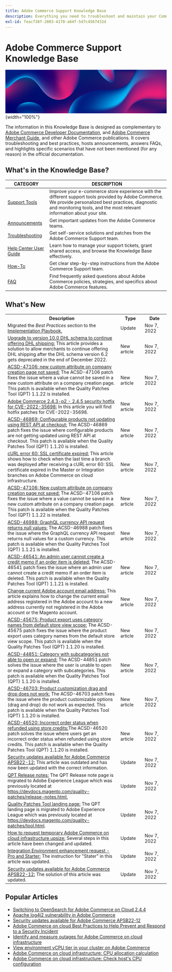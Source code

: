```yaml
---
title: Adobe Commerce Support Knowledge Base
description: Everything you need to troubleshoot and maintain your Commerce store.
exl-id: feacf38f-2803-4170-a64f-5d7c4567432d
---
```

# Adobe Commerce Support Knowledge Base

![Knowledge Base homepage](../help/assets/knowledge-base-home-page-cover.jpg){width="100%"}

The information in this Knowledge Base is designed as complementary to [Adobe Commerce Developer Documentation](https://developer.adobe.com/commerce/docs), and [Adobe Commerce Merchant Guide](https://experienceleague.adobe.com/docs/commerce-admin/user-guides/home.html), and other Adobe Commerce publications. It covers troubleshooting and best practices, hosts announcements, answers FAQs, and highlights specific scenarios that have not been mentioned (for any reason) in the official documentation.

## What's in the Knowledge Base?

| CATEGORY | DESCRIPTION | 
| --- | --- |
| [Support Tools](/help/support-tools/overview.md) | Improve your e-commerce store experience with the different support tools provided by Adobe Commerce. We provide personalized best practices, diagnostic and monitoring tools, and the most relevant information about your site. |
| [Announcements](/help/announcements/overview.md) | Get important updates from the Adobe Commerce teams. |
| [Troubleshooting](/help/troubleshooting/overview.md) | Get self-service solutions and patches from the Adobe Commerce Support team. |
| [Help Center User Guide](/help/help-center-guide/help-center/magento-help-center-user-guide.md) | Learn how to manage your support tickets, grant shared access, and browse the Knowledge Base effectively. |
| [How-To](/help/how-to/overview.md) | Get clear step-by-step instructions from the Adobe Commerce Support team. |
| [FAQ](/help/faq/overview.md) | Find frequently asked questions about Adobe Commerce policies, strategies, and specifics about Adobe Commerce features. | 

## What's New

<table style="width:100%">
  <tr>
    <th style="width:70%">Description</th>
    <th style="width:15%">Type</th>
    <th style="width:15%">Date</th>
  </tr>

 <tr>
   <td>
    Migrated the <em>Best Practices</em> section to the <a href="https://experienceleague.adobe.com/docs/commerce-operations/implementation-playbook/best-practices/phases.html">Implementation Playbook.</a>
    </td>
    <td> Update</td>
    <td>Nov 7, 2022</td>
  </tr>

  <tr>
    <td>
    <a href="https://experienceleague.adobe.com/docs/commerce-knowledge-base/kb/troubleshooting/known-issues-patches-attached/0-day-vulnerability-patch.html?lang=en"> Upgrade to version 10.0 DHL schema to continue offering DHL shipping:</a> This article provides a solution to allow merchants to continue offering DHL shipping after the DHL schema version 6.2 gets deprecated in the end of December 2022.
    </td>
    <td>New article</td>
    <td> Nov 7, 2022</td>
  </tr>

  <tr>
    <td>
    <a href="https://experienceleague.adobe.com/docs/commerce-knowledge-base/kb/support-tools/patches/acsd-47106-new-custom-attribute-on-company-creation-page-not-saved.html?lang=en">ACSD-47106: new custom attribute on company creation page not saved:</a> The ACSD-47106 patch fixes the issue where a value cannot be saved in a new custom attribute on a company creation page. This patch is available when the Quality Patches Tool (QPT) 1.1.22 is installed.
    <td>New article</td>
    <td>Nov 7, 2022</td>
  </tr>

  <tr>
    <td>
    <a href="https://experienceleague.adobe.com/docs/commerce-knowledge-base/kb/troubleshooting/known-issues-patches-attached/adobe-commerce-2.4.3-p2-2.4.5-security-hotfix-for-cve-2022-35698.html?lang=en">Adobe Commerce 2.4.3-p2 - 2.4.5 security hotfix for CVE-2022-35698:</a> In this article you will find hotfix patches for CVE-2022-35698.
    </td>
    <td>New article</td>
    <td>Nov 7, 2022</td>
  </tr>

  <tr>
    <td>
    <a href="https://experienceleague.adobe.com/docs/commerce-knowledge-base/kb/support-tools/patches/acsd-46869-configurable-products-not-updating-using-rest-api.html?lang=en">ACSD-46869: Configurable products not updating using REST API at checkout:</a> The ACSD-46869 patch fixes the issue where configurable products are not getting updated using REST API at checkout. This patch is available when the Quality Patches Tool (QPT) 1.1.20 is installed.
    </td>
    <td>New article</td>
    <td> Nov 7, 2022</td>
  </tr>

  <tr>
    <td>
    <a href="https://experienceleague.adobe.com/docs/commerce-knowledge-base/kb/troubleshooting/miscellaneous/curl-error-60-ssl-certificate-expired.html">cURL error 60: SSL certificate expired:</a> This article shows how to check when the last time a branch was deployed after receiving a cURL error 60: SSL certificate expired in the Master or Integration branches on Adobe Commerce on cloud infrastructure.
    </td>
    <td>New article</td>
    <td>Nov 7, 2022</td>
  </tr>

  <tr>
    <td>
    <a href="https://experienceleague.adobe.com/docs/commerce-knowledge-base/kb/support-tools/patches/acsd-47106-new-custom-attribute-on-company-creation-page-not-saved.html?lang=en">ACSD-47106: New custom attribute on company creation page not saved:</a> The ACSD-47106 patch fixes the issue where a value cannot be saved in a new custom attribute on a company creation page. This patch is available when the Quality Patches Tool (QPT) 1.1.22 is installed.
    </td>
    <td> New article</td>
    <td>Nov 7, 2022</td>
  </tr>

  <tr>
    <td>
    <a href="https://experienceleague.adobe.com/docs/commerce-knowledge-base/kb/support-tools/patches/acsd-46988-graphql-currency-api-request-returns-null-values.html?lang=en"> ACSD-46988: GraphQL currency API request returns null values:</a> The ACSD-46988 patch fixes the issue where the GraphQL currency API request returns null values for a custom currency. This patch is available when the Quality Patches Tool (QPT) 1.1.21 is installed.
    </td>
    <td> New article </td>
    <td> Nov 7, 2022</td>
 </tr>

 <tr>
    <td>
    <a href="https://experienceleague.adobe.com/docs/commerce-knowledge-base/kb/support-tools/patches/acsd-46541-admin-user-cannot-create-credit-memo-if-order-item-deleted.html?lang=en">ACSD-46541: An admin user cannot create a credit memo if an order item is deleted:</a> The ACSD-46541 patch fixes the issue where an admin user cannot create a credit memo if an order item is deleted. This patch is available when the Quality Patches Tool (QPT) 1.1.21 is installed.
    </td>
    <td>New article </td>
    <td>Nov 7, 2022 </td>
  </tr>

 <tr>
    <td>
    <a href="https://experienceleague.adobe.com/docs/commerce-knowledge-base/kb/how-to/change-current-adobe-account-email-address-to-new-address.html?lang=en">Change current Adobe account email address:</a> This article explains how to change the current email address registered in the Adobe account to a new address currently not registered in the Adobe account or the Magento account.
    </td>
    <td>New article</td>
    <td>Nov 7, 2022</td>
  </tr>

 <tr>
    <td>
    <a href="https://experienceleague.adobe.com/docs/commerce-knowledge-base/kb/support-tools/patches/acsd-45675-product-export-uses-category-names-from-default-storeview-scope.html">ACSD-45675: Product export uses category names from default store view scope:</a> The ACSD-45675 patch fixes the issue where the product export uses category names from the default store view scope. This patch is available when the Quality Patches Tool (QPT) 1.1.20 is installed.
    </td>
    <td>New article</td>
    <td>Nov 7, 2022</td>
  </tr>

  <tr>
   <td>
   <a href="https://experienceleague.adobe.com/docs/commerce-knowledge-base/kb/support-tools/patches/acsd-44851-category-with-subcategories-not-able-to-open-or-expand.html">ACSD-44851: Category with subcategories not able to open or expand:</a> The ACSD-44851 patch solves the issue where the user is unable to open or expand a category with subcategories. This patch is available when the Quality Patches Tool (QPT) 1.1.20 is installed.
   </td>
   <td>New article</td>
   <td>Nov 7, 2022</td>
  </tr>  

  <tr>
    <td>
    <a href="https://experienceleague.adobe.com/docs/commerce-knowledge-base/kb/support-tools/patches/acsd-46703-product-customizable-options-drag-and-drop-doesnt-work-as-expected.html"> ACSD-46703: Product customization drag and drop does not work:</a> The ACSD-46703 patch fixes the issue where the product customizable options (drag and drop) do not work as expected. This patch is available when the Quality Patches Tool (QPT) 1.1.20 is installed.
    </td>
    <td>New article</td>
    <td>Nov 7, 2022</td>
  </tr>

  <tr>
    <td>
    <a href="https://experienceleague.adobe.com/docs/commerce-knowledge-base/kb/support-tools/patches/acsd-46520-incorrect-order-status-when-refunded-using-store-credits.html">ACSD-46520: Incorrect order status when refunded using store credits:</a>The ACSD-46520 patch solves the issue where users get an incorrect order status when refunded using store credits. This patch is available when the Quality Patches Tool (QPT) 1.1.20 is installed.
    </td>
    <td>New article</td>
    <td>Nov 7, 2022</td>
  </tr>

  <tr>
    <td>
    <a href="https://experienceleague.adobe.com/docs/commerce-knowledge-base/kb/troubleshooting/known-issues-patches-attached/0-day-vulnerability-patch.html?lang=en">Security updates available for Adobe Commerce APSB22-12:</a> This article was outdated and has now been updated with the correct information.
    </td>
    <td>Update</td>
    <td>Nov 7, 2022</td>
  </tr>

  <tr>
    <td>
    <a href="https://experienceleague.adobe.com/docs/commerce-operations/tools/quality-patches-tool/release-notes.html?lang=en">QPT Release notes:</a> The QPT Release note page is migrated to Adobe Experience League which was previously located at <a href="https://devdocs.magento.com/quality-patches/release-notes.html">https://devdocs.magento.com/quality-patches/release-notes.html.</a>
    </td>
    <td>Update</td>
    <td>Nov 7, 2022</td>
  </tr>
  
  <tr>
    <td>
    <a href="https://experienceleague.adobe.com/tools/commerce-quality-patches/index.html">Quality Patches Tool landing page:</a> The QPT landing page is migrated to Adobe Experience League which was previously located at <a href="https://devdocs.magento.com/quality-patches/tool.html">https://devdocs.magento.com/quality-patches/tool.html</a>.
    </td>
    <td>Update</td>
    <td>Nov 7, 2022</td>
  </tr>

  <tr>
    <td>
    <a href="https://experienceleague.adobe.com/docs/commerce-knowledge-base/kb/how-to/how-to-request-temporary-magento-upsize.html?lang=en"> How to request temporary Adobe Commerce on cloud infrastructure upsize:</a> Several steps in this article have been changed and updated.
    </td>
    <td>Update</td>
    <td>Nov 7, 2022</td>
  </tr>

  <tr>
    <td>
    <a href="https://experienceleague.adobe.com/docs/commerce-knowledge-base/kb/announcements/commerce-announcements/integration-environment-enhancement-request-pro-and-starter.html?lang=en">Integration Environment enhancement request - Pro and Starter:</a> The instruction for "Stater" in this article was updated.
    </td>
    <td>Update</td>
    <td>Nov 7, 2022</td>
  </tr>

  <tr>
    <td>
    <a href="https://experienceleague.adobe.com/docs/commerce-knowledge-base/kb/troubleshooting/known-issues-patches-attached/0-day-vulnerability-patch.html?lang=en">Security updates available for Adobe Commerce APSB22-12:</a> The solution of this article was updated.
    </td>
    <td>Update</td>
    <td>Nov 7, 2022</td>
  </tr>
</table>

## Popular Articles

* [Switching to OpenSearch for Adobe Commerce on Cloud 2.4.4](https://experienceleague.adobe.com/docs/commerce-knowledge-base/kb/announcements/commerce-announcements/switching-to-opensearch-for-adobe-commerce-on-cloud-2.4.4.html?lang=en)
* [Apache log4j2 vulnerability in Adobe Commerce](https://experienceleague.adobe.com/docs/commerce-knowledge-base/kb/announcements/commerce-announcements/apache-log4j2-adobe-commerce.html?lang=en)
* [Security updates available for Adobe Commerce APSB22-12](https://experienceleague.adobe.com/docs/commerce-knowledge-base/kb/troubleshooting/known-issues-patches-attached/0-day-vulnerability-patch.html)
* [Adobe Commerce on cloud Best Practices to Help Prevent and Respond to a Security Incident](https://experienceleague.adobe.com/docs/commerce-knowledge-base/kb/best-practices/security/prevent-respond-security-incident.html)
* [Identify and measure outages for Adobe Commerce on cloud infrastructure](https://experienceleague.adobe.com/docs/commerce-knowledge-base/kb/how-to/how-to-identify-outages.html?lang=en-Identify-and-measure-outages-for-Adobe-Commerce-on-cloud-infrastructure)
* [View environment vCPU tier in your cluster on Adobe Commerce](https://experienceleague.adobe.com/docs/commerce-knowledge-base/kb/how-to/check-vcpu-using-observation-for-adobe-commerce.html)
* [Adobe Commerce on cloud infrastructure: CPU allocation calculation](https://experienceleague.adobe.com/docs/commerce-knowledge-base/kb/how-to/magento-commerce-cloud-cpu-allocation-calculation.html-Adobe-Commerce-on-cloud-infrastructure-CPU-allocation-calculation)
* [Adobe Commerce on cloud infrastructure: Check host's CPU configuration](https://experienceleague.adobe.com/docs/commerce-knowledge-base/kb/how-to/magento-commerce-cloud-check-hosts-cpu-configuration.html)
